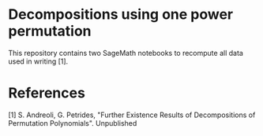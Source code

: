 # Decompositions using one power permutation

This repository contains two SageMath notebooks to recompute all data used in writing [1].

# References

[1] S. Andreoli, G. Petrides, "Further Existence Results of Decompositions of Permutation Polynomials". Unpublished
